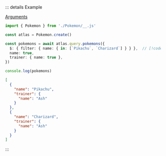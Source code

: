 ::: details Example

<div class="ExampleSnippet">
<a href="../../examples/generated/arguments">Arguments</a>

<!-- dprint-ignore-start -->
```ts twoslash
import { Pokemon } from './Pokemon/__.js'

const atlas = Pokemon.create()

const pokemons = await atlas.query.pokemons({
  $: { filter: { name: { in: [`Pikachu`, `Charizard`] } } },  // [!code highlight]
  name: true,
  trainer: { name: true },
})

console.log(pokemons)
```
<!-- dprint-ignore-end -->

<!-- dprint-ignore-start -->
```json
[
  {
    "name": "Pikachu",
    "trainer": {
      "name": "Ash"
    }
  },
  {
    "name": "Charizard",
    "trainer": {
      "name": "Ash"
    }
  }
]
```
<!-- dprint-ignore-end -->

</div>
:::
